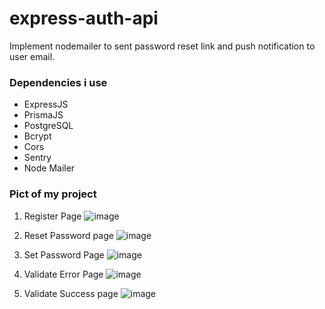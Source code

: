 # express-auth-api
Implement nodemailer to sent password reset link and push notification to user email.

### Dependencies i use
- ExpressJS
- PrismaJS
- PostgreSQL
- Bcrypt
- Cors
- Sentry
- Node Mailer

### Pict of my project
1. Register Page
![image](https://github.com/amarafiif/express-auth/assets/89902158/ec7eb58f-c4ed-4bfd-9650-82e59f7bc8ae)


2. Reset Password page
![image](https://github.com/amarafiif/express-auth/assets/89902158/72278bcc-0d8a-4579-8875-5f83e9fb2e96)


3. Set Password Page
![image](https://github.com/amarafiif/express-auth/assets/89902158/25dd0e86-3af8-49d4-b304-1ecd3a2c4bb6)


5. Validate Error Page
![image](https://github.com/amarafiif/express-auth/assets/89902158/ae4ed0c2-140d-41e9-96ef-c6000ed0f065)


6. Validate Success page
![image](https://github.com/amarafiif/express-auth/assets/89902158/5cd8c46b-862b-4825-aa81-a04a85b3de97)

